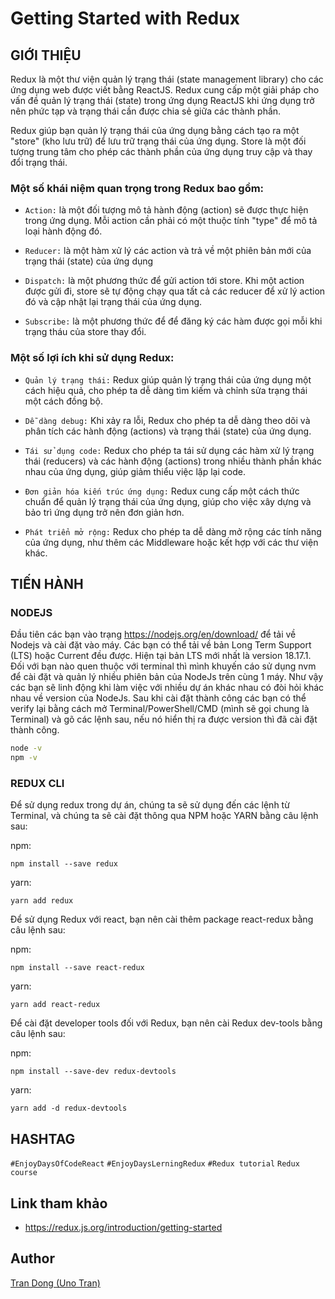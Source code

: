 # Getting Started with Redux

## GIỚI THIỆU

Redux là một thư viện quản lý trạng thái (state management library) cho các ứng dụng web được viết bằng ReactJS. Redux cung cấp một giải pháp cho vấn đề quản lý trạng thái (state) trong ứng dụng ReactJS khi ứng dụng trở nên phức tạp và trạng thái cần được chia sẻ giữa các thành phần.

Redux giúp bạn quản lý trạng thái của ứng dụng bằng cách tạo ra một "store" (kho lưu trữ) để lưu trữ trạng thái của ứng dụng. Store là một đối tượng trung tâm cho phép các thành phần của ứng dụng truy cập và thay đổi trạng thái.

### Một số khái niệm quan trọng trong Redux bao gồm:

- `Action:` là một đối tượng mô tả hành động (action) sẽ được thực hiện trong ứng dụng. Mỗi action cần phải có một thuộc tính "type" để mô tả loại hành động đó.

- `Reducer:` là một hàm xử lý các action và trả về một phiên bản mới của trạng thái (state) của ứng dụng

- `Dispatch:` là một phương thức để gửi action tới store. Khi một action được gửi đi, store sẽ tự động chạy qua tất cả các reducer để xử lý action đó và cập nhật lại trạng thái của ứng dụng.

- `Subscribe:` là một phương thức để để đăng ký các hàm được gọi mỗi khi trạng tháu của store thay đổi.

### Một số lợi ích khi sử dụng Redux:

- `Quản lý trạng thái:` Redux giúp quản lý trạng thái của ứng dụng một cách hiệu quả, cho phép ta dễ dàng tìm kiếm và chỉnh sửa trạng thái một cách đồng bộ.

- `Dễ dàng debug:` Khi xảy ra lỗi, Redux cho phép ta dễ dàng theo dõi và phân tích các hành động (actions) và trạng thái (state) của ứng dụng.

- `Tái sử dụng code:` Redux cho phép ta tái sử dụng các hàm xử lý trạng thái (reducers) và các hành động (actions) trong nhiều thành phần khác nhau của ứng dụng, giúp giảm thiểu việc lặp lại code.

- `Đơn giản hóa kiến trúc ứng dụng:` Redux cung cấp một cách thức chuẩn để quản lý trạng thái của ứng dụng, giúp cho việc xây dựng và bảo trì ứng dụng trở nên đơn giản hơn.

- `Phát triển mở rộng:` Redux cho phép ta dễ dàng mở rộng các tính năng của ứng dụng, như thêm các Middleware hoặc kết hợp với các thư viện khác.

## TIẾN HÀNH

### NODEJS

Đầu tiên các bạn vào trạng https://nodejs.org/en/download/ để tải về Nodejs và cài đặt vào máy. Các bạn có thể tải về bản Long Term Support (LTS) hoặc Current đều được. Hiện tại bản LTS mới nhất là version 18.17.1.
Đối với bạn nào quen thuộc với terminal thì mình khuyến cáo sử dụng nvm để cài đặt và quản lý nhiều phiên bản của NodeJs trên cùng 1 máy. Như vậy các bạn sẽ linh động khi làm việc với nhiều dự án khác nhau có đòi hỏi khác nhau về version của NodeJs.
Sau khi cài đặt thành công các bạn có thể verify lại bằng cách mở Terminal/PowerShell/CMD (mình sẽ gọi chung là Terminal) và gõ các lệnh sau, nếu nó hiển thị ra được version thì đã cài đặt thành công.

```bash
node -v
npm -v
```

### REDUX CLI

Để sử dụng redux trong dự án, chúng ta sẽ sử dụng đến các lệnh từ Terminal, và chúng ta sẽ cài đặt thông qua NPM hoặc YARN bằng câu lệnh sau:

npm:

`npm install --save redux`

yarn:

`yarn add redux`


Để sử dụng Redux với react, bạn nên cài thêm package react-redux bằng câu lệnh sau:

npm:

`npm install --save react-redux`

yarn:

`yarn add react-redux`

Để cài đặt developer tools đối với Redux, bạn nên cài Redux dev-tools bằng câu lệnh sau:

npm: 

`npm install --save-dev redux-devtools`

yarn:

`yarn add -d redux-devtools`

## HASHTAG

`#EnjoyDaysOfCodeReact` `#EnjoyDaysLerningRedux` `#Redux tutorial` `Redux course`

## Link tham khảo

- https://redux.js.org/introduction/getting-started

## Author

[Tran Dong (Uno Tran)](https://github.com/Trandong3010)
